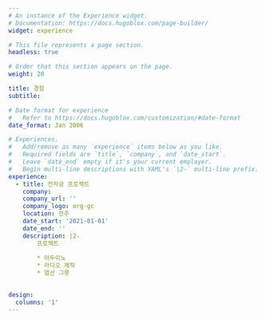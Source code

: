 ```yaml
---
# An instance of the Experience widget.
# Documentation: https://docs.hugoblox.com/page-builder/
widget: experience

# This file represents a page section.
headless: true

# Order that this section appears on the page.
weight: 20

title: 경험
subtitle:

# Date format for experience
#   Refer to https://docs.hugoblox.com/customization/#date-format
date_format: Jan 2006

# Experiences.
#   Add/remove as many `experience` items below as you like.
#   Required fields are `title`, `company`, and `date_start`.
#   Leave `date_end` empty if it's your current employer.
#   Begin multi-line descriptions with YAML's `|2-` multi-line prefix.
experience:
  - title: 전자공 프로젝트
    company: 
    company_url: ''
    company_logo: org-gc
    location: 전주
    date_start: '2021-01-01'
    date_end: ''
    description: |2-
        프로젝트
        
        * 아두이노
        * 라디오 제작
        * 열선 그릇

  
design:
  columns: '1'
---
```

